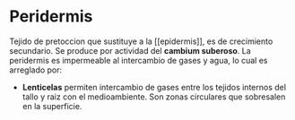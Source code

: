 # Peridermis

Tejido de pretoccion que sustituye a la [[epidermis]], es de crecimiento secundario. Se produce por actividad del **cambium suberoso**.
La peridermis es impermeable al intercambio de gases y agua, lo cual es arreglado por:
- **Lenticelas**
	permiten intercambio de gases entre los tejidos internos del tallo y raiz con el medioambiente. Son zonas circulares que sobresalen en la superficie.
